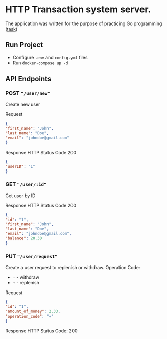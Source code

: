 # HTTP Transaction system server.

The application was written for the purpose of practicing Go programming ([task](TASK.md))

## Run Project

* Configure `.env` and `config.yml` files
* Run `docker-compose up -d`

## API Endpoints

### POST `"/user/new"`
Create new user

Request
```json
{
"first_name": "John",
"last_name": "Doe",
"email": "johndoe@gmail.com"
}
```

Response
HTTP Status Code 200
```json
{
"userID": "1"
}
```

### GET `"/user/:id"`
Get user by ID

Response
HTTP Status Code 200
```json
{
"id": "1",
"first_name": "John",
"last_name": "Doe",
"email": "johndoe@gmail.com",
"balance": 20.30
}
```

### PUT `"/user/request"`
Create a user request to replenish or withdraw.
Operation Code:
* `-` - withdraw
* `+` - replenish

Request
```json
{
"id": "1",
"amount_of_money": 2.33,
"operation_code": "+"
}
```

Response
HTTP Status Code: 200
